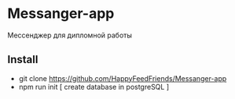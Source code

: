 # Messanger-app
Мессенджер для дипломной работы


## Install
- git clone https://github.com/HappyFeedFriends/Messanger-app
- npm run init [ create database in postgreSQL ] 
